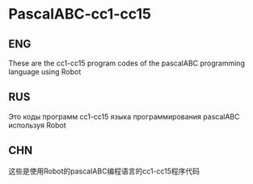# PascalABC-cc1-cc15

## ENG
These are the cc1-cc15 program codes of the pascalABC programming language using Robot

## RUS
Это коды программ cc1-cc15 языка программирования pascalABC используя Robot

## CHN
这些是使用Robot的pascalABC编程语言的cc1-cc15程序代码
